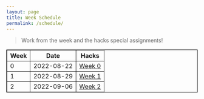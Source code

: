 ```yaml
---
layout: page
title: Week Schedule
permalink: /schedule/
---
```


>Work from the week and the hacks special assignments!


<html>
<style>
table, th, td {
  border:1px solid black;
}
</style>
<body>

<table style="width:100%">
  <tr>
    <th>Week</th>
    <th>Date</th>
    <th>Hacks</th>
  </tr>
  <tr>
    <td>0</td>
    <td>2022-08-22</td>
    <td><a href="https://github.com/TaiyoI/Compsci22/issues/2">Week 0</a></td>
  </tr>
  <tr>
    <td>1</td>
    <td>2022-08-29</td>
    <td><a href="https://github.com/TaiyoI/Compsci22/issues/3">Week 1</a></td> 
  </tr>
   <tr>
    <td>2</td>
    <td>2022-09-06</td>
    <td><a href="https://github.com/TaiyoI/Compsci22/issues/4">Week 2</a></td>
  </tr>
</table>
</body>
</html>

